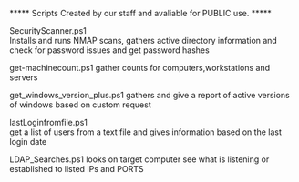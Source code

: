 ***** Scripts Created by our staff and avaliable for PUBLIC use. *****

SecurityScanner.ps1  
  Installs and runs NMAP scans, gathers active directory information and check for password issues and get password hashes 

get-machinecount.ps1 
  gather counts for computers,workstations and servers

get_windows_version_plus.ps1 
  gathers and give a report of active versions of windows based on custom request

lastLoginfromfile.ps1  
  get a list of users from a text file and gives information based on the last login date

LDAP_Searches.ps1 
  looks on target computer see what is listening or established to listed IPs and PORTS

